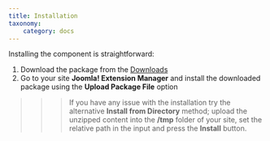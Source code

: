 ```yaml
---
title: Installation
taxonomy:
    category: docs
---
```


Installing the component is straightforward:

1. Download the package from the [Downloads](http://www.zoolanders.com/extensions/zoolanders)
2. Go to your site **Joomla! Extension Manager** and install the downloaded package using the **Upload Package File** option

>>> If you have any issue with the installation try the alternative **Install from Directory** method; upload the unzipped content into the **/tmp** folder of your site, set the relative path in the input and press the **Install** button.
